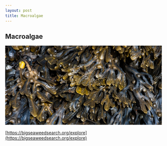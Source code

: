 ```yaml
---
layout: post
title: Macroalgae
---
```


## Macroalgae

![Macroalgae](/assets/img/wales/big/macroalgae.jpg)

[https://bigseaweedsearch.org/explore](https://bigseaweedsearch.org/explore)
